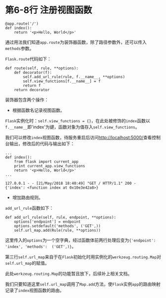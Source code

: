 # 第6-8行 注册视图函数

```
@app.route('/')
def index():
    return '<p>Hello, World</p>'
```

通过用法我们知道`app.route`为装饰器函数，除了路径参数外，还可以传入`methods`参数。

`Flask.route`代码如下：

```
def route(self, rule, **options):
    def decorator(f):
        self.add_url_rule(rule, f.__name__, **options)
        self.view_functions[f.__name__] = f
        return f
    return decorator
```

装饰器包含两个操作：

* 根据函数名记录视图函数。

`Flask`实例化时：`self.view_functions = {}`，在此处被修饰的`index`函数以`f.__name__`即'index'为键，函数对象为值存入`self.view_functions`。

我们可以修改`index`视图函数，待服务重启后访问[http://localhost:5000/](http://localhost:5000/)查看控制台输出，修改后的代码与输出如下：

```
...
def index():
    from flask import current_app
    print current_app.view_functions
    return '<p>Hello, World</p>'
...
```

```
127.0.0.1 - - [21/May/2018 18:40:49] "GET / HTTP/1.1" 200 -
{'index': <function index at 0x10e3e42a8>}
```

* 增加路由规则。

`add_url_rule`函数如下：

```
def add_url_rule(self, rule, endpoint, **options):
    options['endpoint'] = endpoint
    options.setdefault('methods', ('GET',))
    self.url_map.add(Rule(rule, **options))
```

这里传入的`options`为一个空字典，经过函数体前两行处理后变为`{'endpoint': 'index', 'methods':  ('GET',)}`。

第三行`self.url_map`来自于在`Flask`初始化时用实例化的`werkzeug.routing.Map`对`self.url_map`的赋值。

此处`werkzeug.routing.Map`的功能暂且放下，后续补上相关文档。

我们只要知道这里`self.url_map`调用了`Map.add`方法，使`Flask`实例`app`的路由映射记录了`index`视图函数的路由。